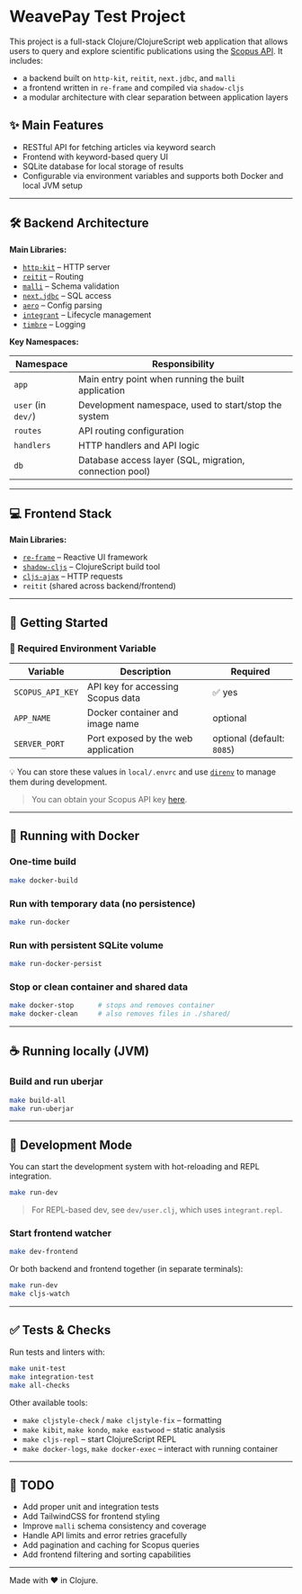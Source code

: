# WeavePay Test Project

This project is a full-stack Clojure/ClojureScript web application that allows users to query and explore scientific publications using the [Scopus API](https://dev.elsevier.com/sc_apis.html). It includes:

- a backend built on `http-kit`, `reitit`, `next.jdbc`, and `malli`
- a frontend written in `re-frame` and compiled via `shadow-cljs`
- a modular architecture with clear separation between application layers

## ✨ Main Features

- RESTful API for fetching articles via keyword search
- Frontend with keyword-based query UI
- SQLite database for local storage of results
- Configurable via environment variables and supports both Docker and local JVM setup

---

## 🛠️ Backend Architecture

**Main Libraries:**

- [`http-kit`](https://github.com/http-kit/http-kit) – HTTP server
- [`reitit`](https://github.com/metosin/reitit) – Routing
- [`malli`](https://github.com/metosin/malli) – Schema validation
- [`next.jdbc`](https://github.com/seancorfield/next-jdbc) – SQL access
- [`aero`](https://github.com/juxt/aero) – Config parsing
- [`integrant`](https://github.com/weavejester/integrant) – Lifecycle management
- [`timbre`](https://github.com/taoensso/timbre) – Logging

**Key Namespaces:**

| Namespace            | Responsibility                                          |
|----------------------|----------------------------------------------------------|
| `app`                | Main entry point when running the built application      |
| `user` (in `dev/`)   | Development namespace, used to start/stop the system     |
| `routes`             | API routing configuration                                |
| `handlers`           | HTTP handlers and API logic                              |
| `db`                 | Database access layer (SQL, migration, connection pool)  |

---

## 💻 Frontend Stack

**Main Libraries:**

- [`re-frame`](https://github.com/day8/re-frame) – Reactive UI framework
- [`shadow-cljs`](https://github.com/thheller/shadow-cljs) – ClojureScript build tool
- [`cljs-ajax`](https://github.com/JulianBirch/cljs-ajax) – HTTP requests
- `reitit` (shared across backend/frontend)

---

## 🚀 Getting Started

### 🔧 Required Environment Variable

| Variable         | Description                           | Required |
|------------------|---------------------------------------|----------|
| `SCOPUS_API_KEY` | API key for accessing Scopus data     | ✅ yes   |
| `APP_NAME`       | Docker container and image name       | optional |
| `SERVER_PORT`    | Port exposed by the web application   | optional (default: `8085`) |

💡 You can store these values in `local/.envrc` and use [`direnv`](https://direnv.net/) to manage them during development.

> You can obtain your Scopus API key [here](https://dev.elsevier.com/sc_apis.html).

---

## 🐳 Running with Docker

### One-time build

```bash
make docker-build
```

### Run with temporary data (no persistence)

```bash
make run-docker
```

### Run with persistent SQLite volume

```bash
make run-docker-persist
```

### Stop or clean container and shared data

```bash
make docker-stop      # stops and removes container
make docker-clean     # also removes files in ./shared/
```

---

## ☕ Running locally (JVM)

### Build and run uberjar

```bash
make build-all
make run-uberjar
```

---

## 🧪 Development Mode

You can start the development system with hot-reloading and REPL integration.

```bash
make run-dev
```

> For REPL-based dev, see `dev/user.clj`, which uses `integrant.repl`.

### Start frontend watcher

```bash
make dev-frontend
```

Or both backend and frontend together (in separate terminals):

```bash
make run-dev
make cljs-watch
```

---

## ✅ Tests & Checks

Run tests and linters with:

```bash
make unit-test
make integration-test
make all-checks
```

Other available tools:

- `make cljstyle-check` / `make cljstyle-fix` – formatting
- `make kibit`, `make kondo`, `make eastwood` – static analysis
- `make cljs-repl` – start ClojureScript REPL
- `make docker-logs`, `make docker-exec` – interact with running container

---

## 🧹 TODO

- Add proper unit and integration tests
- Add TailwindCSS for frontend styling
- Improve `malli` schema consistency and coverage
- Handle API limits and error retries gracefully
- Add pagination and caching for Scopus queries
- Add frontend filtering and sorting capabilities

---

Made with ❤️ in Clojure.

